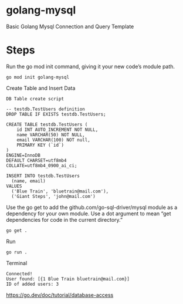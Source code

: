 # golang-mysql
Basic Golang Mysql Connection and Query Template

# Steps

Run the go mod init command, giving it your new code’s module path.

    go mod init golang-mysql

Create Table and Insert Data

    DB Table create script
    
    -- testdb.TestUsers definition
    DROP TABLE IF EXISTS testdb.TestUsers;
    
    CREATE TABLE testdb.TestUsers (
      	id INT AUTO_INCREMENT NOT NULL,
    	name VARCHAR(50) NOT NULL,
    	email VARCHAR(100) NOT null,
    	PRIMARY KEY (`id`)
    )
    ENGINE=InnoDB
    DEFAULT CHARSET=utf8mb4
    COLLATE=utf8mb4_0900_ai_ci;
    
    INSERT INTO testdb.TestUsers
      (name, email)
    VALUES
      ('Blue Train', 'bluetrain@mail.com'),
      ('Giant Steps', 'john@mail.com')

Use the go get to add the github.com/go-sql-driver/mysql module as a dependency for your own module. Use a dot argument to mean “get dependencies for code in the current directory.”

    go get .

Run

    go run .

Terminal

    Connected!
    User found: [{1 Blue Train bluetrain@mail.com}]
    ID of added users: 3

 
 https://go.dev/doc/tutorial/database-access
